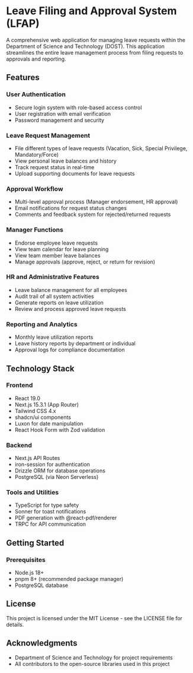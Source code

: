 # Leave Filing and Approval System (LFAP)

A comprehensive web application for managing leave requests within the Department of Science and Technology (DOST). This application streamlines the entire leave management process from filing requests to approvals and reporting.

## Features

### User Authentication

- Secure login system with role-based access control
- User registration with email verification
- Password management and security

### Leave Request Management

- File different types of leave requests (Vacation, Sick, Special Privilege, Mandatory/Force)
- View personal leave balances and history
- Track request status in real-time
- Upload supporting documents for leave requests

### Approval Workflow

- Multi-level approval process (Manager endorsement, HR approval)
- Email notifications for request status changes
- Comments and feedback system for rejected/returned requests

### Manager Functions

- Endorse employee leave requests
- View team calendar for leave planning
- View team member leave balances
- Manage approvals (approve, reject, or return for revision)

### HR and Administrative Features

- Leave balance management for all employees
- Audit trail of all system activities
- Generate reports on leave utilization
- Review and process approved leave requests

### Reporting and Analytics

- Monthly leave utilization reports
- Leave history reports by department or individual
- Approval logs for compliance documentation

## Technology Stack

### Frontend

- React 19.0
- Next.js 15.3.1 (App Router)
- Tailwind CSS 4.x
- shadcn/ui components
- Luxon for date manipulation
- React Hook Form with Zod validation

### Backend

- Next.js API Routes
- iron-session for authentication
- Drizzle ORM for database operations
- PostgreSQL (via Neon Serverless)

### Tools and Utilities

- TypeScript for type safety
- Sonner for toast notifications
- PDF generation with @react-pdf/renderer
- TRPC for API communication

## Getting Started

### Prerequisites

- Node.js 18+
- pnpm 8+ (recommended package manager)
- PostgreSQL database

## License

This project is licensed under the MIT License - see the LICENSE file for details.

## Acknowledgments

- Department of Science and Technology for project requirements
- All contributors to the open-source libraries used in this project
